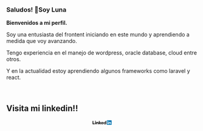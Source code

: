 ### Saludos! 👋Soy Luna

<!--
**LunaGR/LunaGR** is a ✨ _special_ ✨ repository because its `README.md` (this file) appears on your GitHub profile.
-->

<b>Bienvenidos a mi perfil.</b>

<p>
Soy una entusiasta del frontent iniciando en este mundo y aprendiendo a medida que voy avanzando.

Tengo experiencia en el manejo de wordpress, oracle database, cloud entre otros.

Y en la actualidad estoy aprendiendo algunos frameworks como laravel y react.
</p> </br>


<h2> Visita mi linkedin!! </h2> 

<a href="https://www.linkedin.com/in/luna-gallardo-rendon/" title="mi perfil linkedin">
  <center>
  <img src="linkedin-logo-3.png"
       width="10%"
       height="10%">
  </center>
</a>



